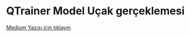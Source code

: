 # QTrainer Model Uçak gerçeklemesi

[Medium Yazısı için tıklayın](https://onuralikorkmaz.medium.com/qtrainer-rc-uçak-modellemesi-480bbe9ec36)


